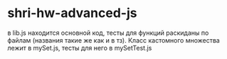 # shri-hw-advanced-js
в lib.js находится основной код,
тесты для функций раскиданы по файлам (названия такие же как и в тз).
Класс кастомного множества лежит в mySet.js, тесты для него в mySetTest.js
